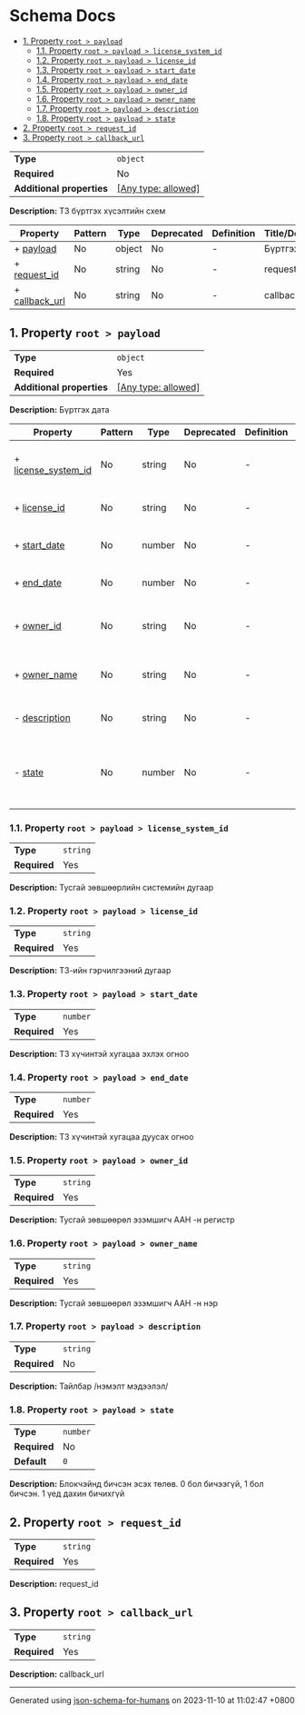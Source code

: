 # Schema Docs

- [1. Property `root > payload`](#payload)
  - [1.1. Property `root > payload > license_system_id`](#payload_license_system_id)
  - [1.2. Property `root > payload > license_id`](#payload_license_id)
  - [1.3. Property `root > payload > start_date`](#payload_start_date)
  - [1.4. Property `root > payload > end_date`](#payload_end_date)
  - [1.5. Property `root > payload > owner_id`](#payload_owner_id)
  - [1.6. Property `root > payload > owner_name`](#payload_owner_name)
  - [1.7. Property `root > payload > description`](#payload_description)
  - [1.8. Property `root > payload > state`](#payload_state)
- [2. Property `root > request_id`](#request_id)
- [3. Property `root > callback_url`](#callback_url)

|                           |                                                                           |
| ------------------------- | ------------------------------------------------------------------------- |
| **Type**                  | `object`                                                                  |
| **Required**              | No                                                                        |
| **Additional properties** | [[Any type: allowed]](# "Additional Properties of any type are allowed.") |

**Description:** ТЗ бүртгэх хүсэлтийн схем

| Property                         | Pattern | Type   | Deprecated | Definition | Title/Description |
| -------------------------------- | ------- | ------ | ---------- | ---------- | ----------------- |
| + [payload](#payload )           | No      | object | No         | -          | Бүртгэх дата      |
| + [request_id](#request_id )     | No      | string | No         | -          | request_id        |
| + [callback_url](#callback_url ) | No      | string | No         | -          | callback_url      |

## <a name="payload"></a>1. Property `root > payload`

|                           |                                                                           |
| ------------------------- | ------------------------------------------------------------------------- |
| **Type**                  | `object`                                                                  |
| **Required**              | Yes                                                                       |
| **Additional properties** | [[Any type: allowed]](# "Additional Properties of any type are allowed.") |

**Description:** Бүртгэх дата

| Property                                           | Pattern | Type   | Deprecated | Definition | Title/Description                                                               |
| -------------------------------------------------- | ------- | ------ | ---------- | ---------- | ------------------------------------------------------------------------------- |
| + [license_system_id](#payload_license_system_id ) | No      | string | No         | -          | Тусгай зөвшөөрлийн системийн дугаар                                             |
| + [license_id](#payload_license_id )               | No      | string | No         | -          | ТЗ-ийн гэрчилгээний дугаар                                                      |
| + [start_date](#payload_start_date )               | No      | number | No         | -          | ТЗ хүчинтэй хугацаа эхлэх огноо                                                 |
| + [end_date](#payload_end_date )                   | No      | number | No         | -          | ТЗ хүчинтэй хугацаа дуусах огноо                                                |
| + [owner_id](#payload_owner_id )                   | No      | string | No         | -          | Тусгай зөвшөөрөл эзэмшигч ААН -н регистр                                        |
| + [owner_name](#payload_owner_name )               | No      | string | No         | -          | Тусгай зөвшөөрөл эзэмшигч ААН -н нэр                                            |
| - [description](#payload_description )             | No      | string | No         | -          | Тайлбар /нэмэлт мэдээлэл/                                                       |
| - [state](#payload_state )                         | No      | number | No         | -          | Блокчэйнд бичсэн эсэх төлөв. 0 бол бичээгүй, 1 бол бичсэн. 1 үед дахин бичихгүй |

### <a name="payload_license_system_id"></a>1.1. Property `root > payload > license_system_id`

|              |          |
| ------------ | -------- |
| **Type**     | `string` |
| **Required** | Yes      |

**Description:** Тусгай зөвшөөрлийн системийн дугаар

### <a name="payload_license_id"></a>1.2. Property `root > payload > license_id`

|              |          |
| ------------ | -------- |
| **Type**     | `string` |
| **Required** | Yes      |

**Description:** ТЗ-ийн гэрчилгээний дугаар

### <a name="payload_start_date"></a>1.3. Property `root > payload > start_date`

|              |          |
| ------------ | -------- |
| **Type**     | `number` |
| **Required** | Yes      |

**Description:** ТЗ хүчинтэй хугацаа эхлэх огноо

### <a name="payload_end_date"></a>1.4. Property `root > payload > end_date`

|              |          |
| ------------ | -------- |
| **Type**     | `number` |
| **Required** | Yes      |

**Description:** ТЗ хүчинтэй хугацаа дуусах огноо

### <a name="payload_owner_id"></a>1.5. Property `root > payload > owner_id`

|              |          |
| ------------ | -------- |
| **Type**     | `string` |
| **Required** | Yes      |

**Description:** Тусгай зөвшөөрөл эзэмшигч ААН -н регистр

### <a name="payload_owner_name"></a>1.6. Property `root > payload > owner_name`

|              |          |
| ------------ | -------- |
| **Type**     | `string` |
| **Required** | Yes      |

**Description:** Тусгай зөвшөөрөл эзэмшигч ААН -н нэр

### <a name="payload_description"></a>1.7. Property `root > payload > description`

|              |          |
| ------------ | -------- |
| **Type**     | `string` |
| **Required** | No       |

**Description:** Тайлбар /нэмэлт мэдээлэл/

### <a name="payload_state"></a>1.8. Property `root > payload > state`

|              |          |
| ------------ | -------- |
| **Type**     | `number` |
| **Required** | No       |
| **Default**  | `0`      |

**Description:** Блокчэйнд бичсэн эсэх төлөв. 0 бол бичээгүй, 1 бол бичсэн. 1 үед дахин бичихгүй

## <a name="request_id"></a>2. Property `root > request_id`

|              |          |
| ------------ | -------- |
| **Type**     | `string` |
| **Required** | Yes      |

**Description:** request_id

## <a name="callback_url"></a>3. Property `root > callback_url`

|              |          |
| ------------ | -------- |
| **Type**     | `string` |
| **Required** | Yes      |

**Description:** callback_url

----------------------------------------------------------------------------------------------------------------------------
Generated using [json-schema-for-humans](https://github.com/coveooss/json-schema-for-humans) on 2023-11-10 at 11:02:47 +0800
